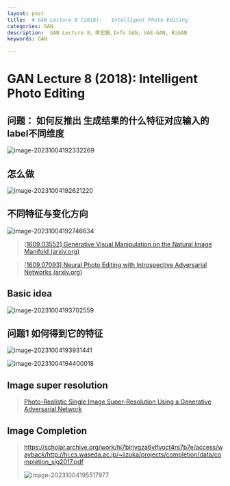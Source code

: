 ```yaml
---
layout: post
title:  # GAN Lecture 8 (2018):   Intelligent Photo Editing
categories: GAN
description:  GAN Lecture 8，李宏毅,Info GAN, VAE-GAN, BiGAN
keywords: GAN

---
```


# GAN Lecture 8 (2018):   Intelligent Photo Editing

## 问题： 如何反推出 生成结果的什么特征对应输入的label不同维度

![image-20231004192332269](https://zuti.oss-cn-qingdao.aliyuncs.com/img/20231004192332.png)

## 怎么做

![image-20231004192621220](https://zuti.oss-cn-qingdao.aliyuncs.com/img/20231004192621.png)

## 不同特征与变化方向

![image-20231004192746634](https://zuti.oss-cn-qingdao.aliyuncs.com/img/20231004192746.png)



>[[1609.03552\] Generative Visual Manipulation on the Natural Image Manifold (arxiv.org)](https://arxiv.org/abs/1609.03552)
>
>



>[[1609.07093\] Neural Photo Editing with Introspective Adversarial Networks (arxiv.org)](https://arxiv.org/abs/1609.07093)
>
>



## Basic idea

![image-20231004193702559](https://zuti.oss-cn-qingdao.aliyuncs.com/img/20231004193702.png)

## 问题1 如何得到它的特征

![image-20231004193931441](https://zuti.oss-cn-qingdao.aliyuncs.com/img/20231004193931.png)



![image-20231004194400018](https://zuti.oss-cn-qingdao.aliyuncs.com/img/20231004194400.png)



## Image super resolution





>[Photo-Realistic Single Image Super-Resolution Using a Generative Adversarial Network](https://openaccess.thecvf.com/content_cvpr_2017/html/Ledig_Photo-Realistic_Single_Image_CVPR_2017_paper.html)
>
>



## Image Completion

>https://scholar.archive.org/work/hi7blrjvgza6vlfvoct4rs7b7e/access/wayback/http://hi.cs.waseda.ac.jp/~iizuka/projects/completion/data/completion_sig2017.pdf
>
>![image-20231004195517977](https://zuti.oss-cn-qingdao.aliyuncs.com/img/20231004195518.png)
